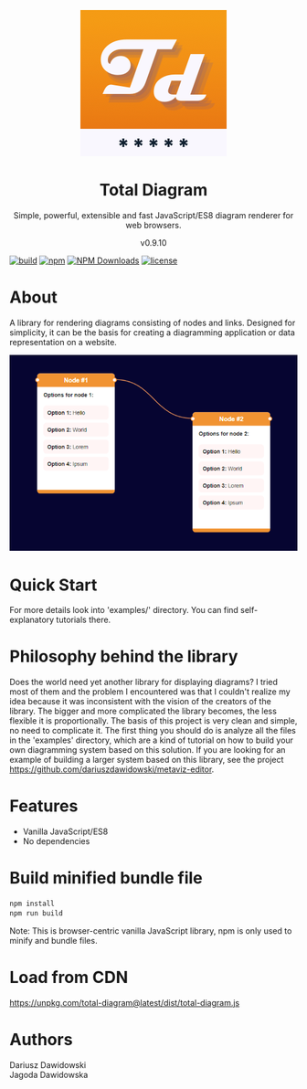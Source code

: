 <p align="center">
<img src="https://raw.githubusercontent.com/dariuszdawidowski/total-diagram/main/total-diagram-logo.png">
</p>
<h1 align="center">
Total Diagram
</h1>
<p align="center">
Simple, powerful, extensible and fast JavaScript/ES8 diagram renderer for web browsers.
</p>
<p align="center">
v0.9.10
</p>

[![build](https://github.com/dariuszdawidowski/total-diagram/actions/workflows/build.yml/badge.svg)](https://github.com/dariuszdawidowski/total-diagram/actions/workflows/build.yml)
[![npm](https://img.shields.io/npm/v/total-diagram)](https://www.npmjs.com/package/total-diagram)
[![NPM Downloads](https://img.shields.io/npm/dm/total-diagram)](https://www.npmjs.com/package/total-diagram)
[![license](https://img.shields.io/github/license/dariuszdawidowski/total-diagram?color=9cf)](./LICENSE)

# About

A library for rendering diagrams consisting of nodes and links.
Designed for simplicity, it can be the basis for creating a diagramming application or data representation on a website.

<img src="https://raw.githubusercontent.com/dariuszdawidowski/total-diagram/main/total-diagram-showcase.png" alt="" />

# Quick Start

For more details look into 'examples/' directory. You can find self-explanatory tutorials there.

# Philosophy behind the library

Does the world need yet another library for displaying diagrams?
I tried most of them and the problem I encountered was that I couldn't realize my idea because it was inconsistent with the vision of the creators of the library.
The bigger and more complicated the library becomes, the less flexible it is proportionally.
The basis of this project is very clean and simple, no need to complicate it.
The first thing you should do is analyze all the files in the 'examples' directory, which are a kind of tutorial on how to build your own diagramming system based on this solution.
If you are looking for an example of building a larger system based on this library, see the project https://github.com/dariuszdawidowski/metaviz-editor.

# Features

- Vanilla JavaScript/ES8
- No dependencies

# Build minified bundle file

```bash
npm install
npm run build
```
Note: This is browser-centric vanilla JavaScript library, npm is only used to minify and bundle files.

# Load from CDN

https://unpkg.com/total-diagram@latest/dist/total-diagram.js

# Authors

Dariusz Dawidowski\
Jagoda Dawidowska
